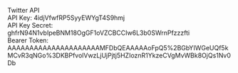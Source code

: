 Twitter API<br />
API Key: 4idjVfwfRP5SyyEWYgT4S9hmj<br />
API Key Secret: ghfrN94N1vbIpeBNM18OgGF1oVZCBCCIw6L3b0SWrnPfzzzfti<br />
Bearer Token: AAAAAAAAAAAAAAAAAAAAAMFDbQEAAAAAoFpQ5%2BGbYIWGeUQf5kMCvR3qNGo%3DKBPfvolVwzLjUjPjtj5HZIoznR1YkzeCVgMvWBk8OjQs1Nv0Db<br />
